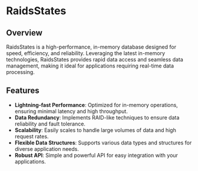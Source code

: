 # RaidsStates

## Overview

RaidsStates is a high-performance, in-memory database designed for speed, efficiency, and reliability. Leveraging the latest in-memory technologies, RaidsStates provides rapid data access and seamless data management, making it ideal for applications requiring real-time data processing.

## Features

- **Lightning-fast Performance**: Optimized for in-memory operations, ensuring minimal latency and high throughput.
- **Data Redundancy**: Implements RAID-like techniques to ensure data reliability and fault tolerance.
- **Scalability**: Easily scales to handle large volumes of data and high request rates.
- **Flexible Data Structures**: Supports various data types and structures for diverse application needs.
- **Robust API**: Simple and powerful API for easy integration with your applications.